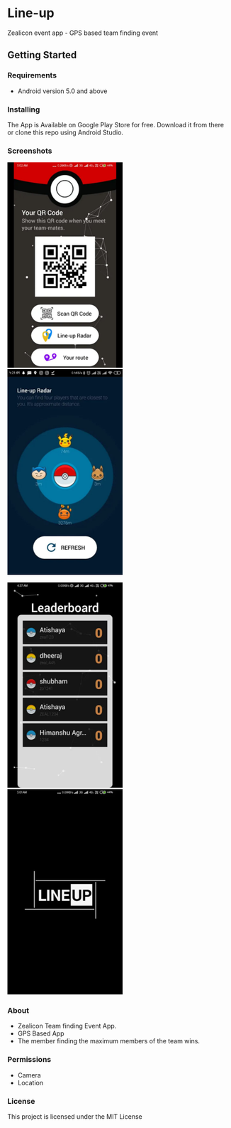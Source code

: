 
# Line-up
Zealicon event app - GPS based team finding event

## Getting Started
 
### Requirements
* Android version 5.0 and above

### Installing

The App is Available on Google Play Store for free. Download it from there or clone this repo using Android Studio.

### Screenshots

<img src ="./LineUpArt/art1.jpg" width="260" />&nbsp;&nbsp;<img src ="./LineUpArt/art2.jpg" width="260" />

<img src ="./LineUpArt/art3.jpg" width="260" />&nbsp;&nbsp;<img src ="./LineUpArt/art4.jpg" width="260" />

### About

* Zealicon Team finding Event App.
* GPS Based App
* The member finding the maximum members of the team wins.

### Permissions

* Camera
* Location

### License

This project is licensed under the MIT License


